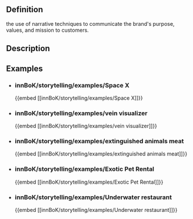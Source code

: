 
## Definition
the use of narrative techniques to communicate the brand's purpose, values, and mission to customers.
## Description
## Examples
- ### innBoK/storytelling/examples/Space X
	{{embed [[innBoK/storytelling/examples/Space X]]}}
- ### innBoK/storytelling/examples/vein visualizer
	{{embed [[innBoK/storytelling/examples/vein visualizer]]}}
- ### innBoK/storytelling/examples/extinguished animals meat
	{{embed [[innBoK/storytelling/examples/extinguished animals meat]]}}
- ### innBoK/storytelling/examples/Exotic Pet Rental
	{{embed [[innBoK/storytelling/examples/Exotic Pet Rental]]}}
- ### innBoK/storytelling/examples/Underwater restaurant
	{{embed [[innBoK/storytelling/examples/Underwater restaurant]]}}












